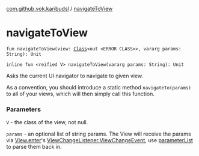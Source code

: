 [com.github.vok.karibudsl](index.md) / [navigateToView](.)

# navigateToView

`fun navigateToView(view: `[`Class`](http://docs.oracle.com/javase/6/docs/api/java/lang/Class.html)`<out <ERROR CLASS>>, vararg params: String): Unit`

`inline fun <reified V> navigateToView(vararg params: String): Unit`

Asks the current UI navigator to navigate to given view.

As a convention, you should introduce a static method `navigateTo(params)` to all of your views,
which will then simply call this function.

### Parameters

`V` - the class of the view, not null.

`params` - an optional list of string params. The View will receive the params via
[View.enter](#)'s [ViewChangeListener.ViewChangeEvent](#), use [parameterList](parameter-list.md) to parse them back in.